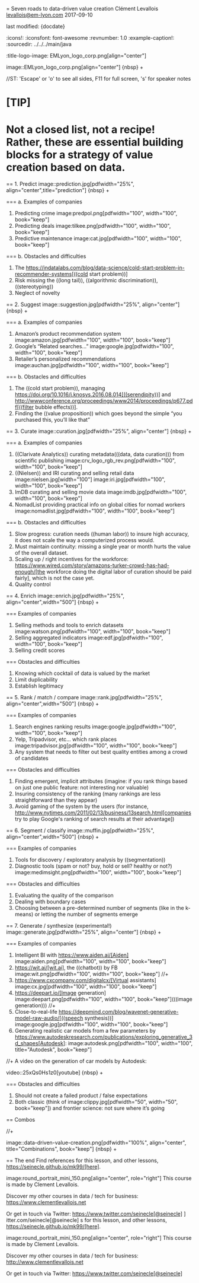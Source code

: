 = Seven roads to data-driven value creation
Clément Levallois <levallois@em-lyon.com>
2017-09-10

last modified: {docdate}

:icons!:
:iconsfont:   font-awesome
:revnumber: 1.0
:example-caption!:
:sourcedir: ../../../main/java

:title-logo-image: EMLyon_logo_corp.png[align="center"]

image::EMLyon_logo_corp.png[align="center"]
{nbsp} +

//ST: 'Escape' or 'o' to see all sides, F11 for full screen, 's' for speaker notes

[TIP]
====
Not a closed list, not a recipe!
Rather, these are essential building blocks for a strategy of value creation based on data.
====

== 1. Predict
image::prediction.jpg[pdfwidth="25%", align="center",title="prediction"]
{nbsp} +

=== a. Examples of companies
1. Predicting crime image:predpol.png[pdfwidth="100", width="100", book="keep"]
2. Predicting deals image:tilkee.png[pdfwidth="100", width="100", book="keep"]
3. Predictive maintenance image:cat.jpg[pdfwidth="100", width="100", book="keep"]

=== b. Obstacles and difficulties
1. The https://indatalabs.com/blog/data-science/cold-start-problem-in-recommender-systems[((cold start problem))]
2. Risk missing the ((long tail)), ((algorithmic discrimination)), ((stereotyping))
3. Neglect of novelty

== 2. Suggest
image::suggestion.jpg[pdfwidth="25%", align="center"]
{nbsp} +

=== a. Examples of companies
1. Amazon’s product recommendation system image:amazon.jpg[pdfwidth="100", width="100", book="keep"]
2. Google’s “Related searches…” image:google.jpg[pdfwidth="100", width="100", book="keep"]
3. Retailer’s personalized recommendations image:auchan.jpg[pdfwidth="100", width="100", book="keep"]

=== b. Obstacles and difficulties
1. The ((cold start problem)), managing https://doi.org/10.1016/j.knosys.2016.08.014[((serendipity))] and http://wwwconference.org/proceedings/www2014/proceedings/p677.pdf[((filter bubble effects))].
2. Finding the ((value proposition)) which goes beyond the simple “you purchased this, you’ll like that”

== 3. Curate
image::curation.jpg[pdfwidth="25%", align="center"]
{nbsp} +

=== a. Examples of companies
1. ((Clarivate Analytics)) curating metadata(((data, data curation))) from scientific publishing image:crv_logo_rgb_rev.png[pdfwidth="100", width="100", book="keep"]
2. ((Nielsen)) and IRI curating and selling retail data image:nielsen.jpg[width="100"] image:iri.jpg[pdfwidth="100", width="100", book="keep"]
3. ImDB curating and selling movie data image:imdb.jpg[pdfwidth="100", width="100", book="keep"]
4. NomadList providing practical info on global cities for nomad workers image:nomadlist.jpg[pdfwidth="100", width="100", book="keep"]

=== b. Obstacles and difficulties
1. Slow progress: curation needs ((human labor)) to insure high accuracy, it does not scale the way a computerized process would.
2. Must maintain continuity: missing a single year or month hurts the value of the overall dataset.
3. Scaling up / right incentives for the workforce: https://www.wired.com/story/amazons-turker-crowd-has-had-enough/[the workforce doing the digital labor of curation should be paid fairly], which is not the case yet.
4. Quality control


== 4. Enrich
image::enrich.jpg[pdfwidth="25%", align="center",width="500"]
{nbsp} +

=== Examples of companies
1. Selling methods and tools to enrich datasets image:watson.png[pdfwidth="100", width="100", book="keep"]
2. Selling aggregated indicators image:edf.jpg[pdfwidth="100", width="100", book="keep"]
3. Selling credit scores

=== Obstacles and difficulties
1. Knowing which cocktail of data is valued by the market
2. Limit duplicability
3. Establish legitimacy

== 5. Rank / match / compare
image::rank.jpg[pdfwidth="25%", align="center",width="500"]
{nbsp} +

=== Examples of companies
1. Search engines ranking results image:google.jpg[pdfwidth="100", width="100", book="keep"]
2. Yelp, Tripadvisor, etc… which rank places image:tripadvisor.jpg[pdfwidth="100", width="100", book="keep"]
3. Any system that needs to filter out best quality entities among a crowd of candidates

=== Obstacles and difficulties
1. Finding emergent, implicit attributes (imagine: if you rank things based on just one public feature: not interesting nor valuable)
2. Insuring consistency of the ranking (many rankings are less straightforward than they appear)
3. Avoid gaming of the system by the users (for instance, http://www.nytimes.com/2011/02/13/business/13search.html[companies try to play Google's ranking of search results at their advantage])

== 6. Segment / classify
image::muffin.jpg[pdfwidth="25%", align="center",width="500"]
{nbsp} +

=== Examples of companies
1. Tools for discovery / exploratory analysis by ((segmentation))
2. Diagnostic tools (spam or not? buy, hold or sell? healthy or not?) image:medimsight.png[pdfwidth="100", width="100", book="keep"]

=== Obstacles and difficulties
1. Evaluating the quality of the comparison
2. Dealing with boundary cases
3. Choosing between a pre-determined number of segments (like in the k-means) or letting the number of segments emerge

== 7. Generate / synthesize (experimental!)
image::generate.jpg[pdfwidth="25%", align="center"]
{nbsp} +

=== Examples of companies
1. Intelligent BI with https://www.aiden.ai/[Aiden] image:aiden.png[pdfwidth="100", width="100", book="keep"]
2. https://wit.ai/[wit.ai], the ((chatbot)) by FB image:wit.png[pdfwidth="100", width="100", book="keep"]
//+
3. https://www.cxcompany.com/digitalcx/[Virtual assistants] image:cx.jpg[pdfwidth="100", width="100", book="keep"]
4. https://deepart.io/[Image generation] image:deepart.png[pdfwidth="100", width="100", book="keep"](((image generation)))
//+
5. Close-to-real-life https://deepmind.com/blog/wavenet-generative-model-raw-audio/[((speech synthesis))] image:google.jpg[pdfwidth="100", width="100", book="keep"]
6. Generating realistic car models from a few parameters by https://www.autodeskresearch.com/publications/exploring_generative_3d_shapes[Autodesk]: image:autodesk.png[pdfwidth="100", width="100", title="Autodesk", book="keep"]

//+
A video on the generation of car models by Autodesk:

video::25xQs0Hs1z0[youtube]
{nbsp} +

=== Obstacles and difficulties
1. Should not create a failed product / false expectations
2. Both classic (think of image:clippy.jpg[pdfwidth="50", width="50", book="keep"]) and frontier science: not sure where it’s going

== Combos

//+

image::data-driven-value-creation.png[pdfwidth="100%", align="center", title="Combinations", book="keep"]
{nbsp} +


== The end
Find references for this lesson, and other lessons, https://seinecle.github.io/mk99/[here].

image:round_portrait_mini_150.png[align="center", role="right"]
This course is made by Clement Levallois.

Discover my other courses in data / tech for business: https://www.clementlevallois.net

Or get in touch via Twitter: https://www.twitter.com/seinecle[@seinecle]
]
itter.com/seinecle[@seinecle]
s for this lesson, and other lessons, https://seinecle.github.io/mk99/[here].

image:round_portrait_mini_150.png[align="center", role="right"]
This course is made by Clement Levallois.

Discover my other courses in data / tech for business: http://www.clementlevallois.net

Or get in touch via Twitter: https://www.twitter.com/seinecle[@seinecle]
